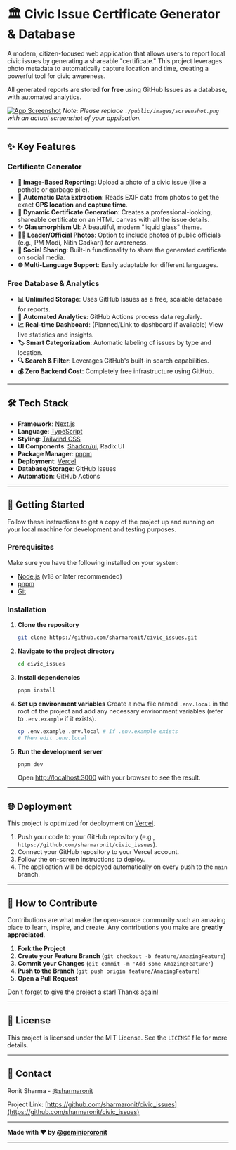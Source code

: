 # 🏛️ Civic Issue Certificate Generator & Database

A modern, citizen-focused web application that allows users to report local civic issues by generating a shareable "certificate." This project leverages photo metadata to automatically capture location and time, creating a powerful tool for civic awareness.

All generated reports are stored **for free** using GitHub Issues as a database, with automated analytics.

[![App Screenshot](./public/images/screenshot.png)](./public/images/screenshot.png)
*Note: Please replace `./public/images/screenshot.png` with an actual screenshot of your application.*

---

## ✨ Key Features

### Certificate Generator
*   **📸 Image-Based Reporting**: Upload a photo of a civic issue (like a pothole or garbage pile).
*   **📍 Automatic Data Extraction**: Reads EXIF data from photos to get the exact **GPS location** and **capture time**.
*   **📜 Dynamic Certificate Generation**: Creates a professional-looking, shareable certificate on an HTML canvas with all the issue details.
*   **✨ Glassmorphism UI**: A beautiful, modern "liquid glass" theme.
*   **👨‍💼 Leader/Official Photos**: Option to include photos of public officials (e.g., PM Modi, Nitin Gadkari) for awareness.
*   **🔗 Social Sharing**: Built-in functionality to share the generated certificate on social media.
*   **🌐 Multi-Language Support**: Easily adaptable for different languages.

### Free Database & Analytics
*   **📊 Unlimited Storage**: Uses GitHub Issues as a free, scalable database for reports.
*   **🤖 Automated Analytics**: GitHub Actions process data regularly.
*   **📈 Real-time Dashboard**: (Planned/Link to dashboard if available) View live statistics and insights.
*   **🏷️ Smart Categorization**: Automatic labeling of issues by type and location.
*   **🔍 Search & Filter**: Leverages GitHub's built-in search capabilities.
*   **💰 Zero Backend Cost**: Completely free infrastructure using GitHub.

---

## 🛠️ Tech Stack

*   **Framework**: [Next.js](https://nextjs.org/)
*   **Language**: [TypeScript](https://www.typescriptlang.org/)
*   **Styling**: [Tailwind CSS](https://tailwindcss.com/)
*   **UI Components**: [Shadcn/ui](https://ui.shadcn.com/), Radix UI
*   **Package Manager**: [pnpm](https://pnpm.io/)
*   **Deployment**: [Vercel](https://vercel.com/)
*   **Database/Storage**: GitHub Issues
*   **Automation**: GitHub Actions

---

## 🚀 Getting Started

Follow these instructions to get a copy of the project up and running on your local machine for development and testing purposes.

### Prerequisites

Make sure you have the following installed on your system:

*   [Node.js](https://nodejs.org/) (v18 or later recommended)
*   [pnpm](https://pnpm.io/installation)
*   [Git](https://git-scm.com/)

### Installation

1.  **Clone the repository**
    ```bash
    git clone https://github.com/sharmaronit/civic_issues.git
    ```
2.  **Navigate to the project directory**
    ```bash
    cd civic_issues
    ```
3.  **Install dependencies**
    ```bash
    pnpm install
    ```
4.  **Set up environment variables**
    Create a new file named `.env.local` in the root of the project and add any necessary environment variables (refer to `.env.example` if it exists).
    ```bash
    cp .env.example .env.local # If .env.example exists
    # Then edit .env.local
    ```
5.  **Run the development server**
    ```bash
    pnpm dev
    ```
    Open [http://localhost:3000](http://localhost:3000) with your browser to see the result.

---

## 🌐 Deployment

This project is optimized for deployment on [Vercel](https://vercel.com/).

1.  Push your code to your GitHub repository (e.g., `https://github.com/sharmaronit/civic_issues`).
2.  Connect your GitHub repository to your Vercel account.
3.  Follow the on-screen instructions to deploy.
4.  The application will be deployed automatically on every push to the `main` branch.

---

## 🤝 How to Contribute

Contributions are what make the open-source community such an amazing place to learn, inspire, and create. Any contributions you make are **greatly appreciated**.

1.  **Fork the Project**
2.  **Create your Feature Branch** (`git checkout -b feature/AmazingFeature`)
3.  **Commit your Changes** (`git commit -m 'Add some AmazingFeature'`)
4.  **Push to the Branch** (`git push origin feature/AmazingFeature`)
5.  **Open a Pull Request**

Don't forget to give the project a star! Thanks again!

---

## 📄 License

This project is licensed under the MIT License. See the `LICENSE` file for more details.

---

## 📧 Contact

Ronit Sharma - [@sharmaronit](https://github.com/sharmaronit)

Project Link: [https://github.com/sharmaronit/civic_issues](https://github.com/sharmaronit/civic_issues)

---

**Made with ❤️ by [@geminiproronit](https://twitter.com/geminiproronit)**

---

